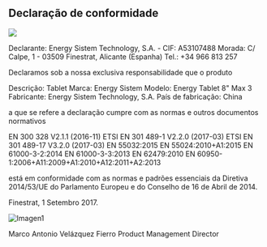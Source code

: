 ## Declaração de conformidade

![](http://static.energysistem.com/images/manuals/39052/54887c2a4f567.jpg)

Declarante: Energy Sistem Technology, S.A. - CIF: A53107488
Morada: C/ Calpe, 1 - 03509 Finestrat, Alicante (Espanha)
Tel.: +34 966 813 257

Declaramos sob a nossa exclusiva responsabilidade que o produto

Descrição: Tablet
Marca: Energy Sistem
Modelo: Energy Tablet 8" Max 3
Fabricante: Energy Sistem Technology, S.A.
País de fabricação:  China

a que se refere a declaração cumpre com as normas e outros documentos normativos

EN 300 328 V2.1.1 (2016-11)
ETSI EN 301 489-1 V2.2.0 (2017-03)
ETSI EN 301 489-17 V3.2.0 (2017-03)
EN 55032:2015 
EN 55024:2010+A1:2015
EN 61000-3-2:2014 
EN 61000-3-3:2013
EN 62479:2010
EN 60950-1:2006+A11:2009+A1:2010+A12:2011+A2:2013 

está em conformidade com as normas e padrões essenciais da Diretiva 2014/53/UE do Parlamento Europeu e do Conselho de 16 de Abril de 2014.

Finestrat, 1 Setembro 2017.

![Imagen1](http://static.energysistem.com/images/manuals/42547/586ce335eb9df.jpg)

Marco Antonio Velázquez Fierro
Product Management Director
